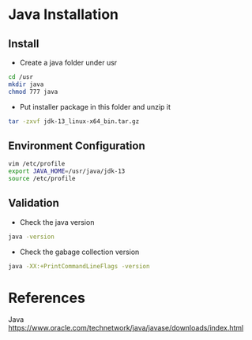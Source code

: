# Java Installation

## Install
- Create a java folder under usr  
``` bash
cd /usr
mkdir java
chmod 777 java
```

- Put installer package in this folder and unzip it  
```bash
tar -zxvf jdk-13_linux-x64_bin.tar.gz
```

## Environment Configuration
``` zsh
vim /etc/profile
export JAVA_HOME=/usr/java/jdk-13
source /etc/profile
```

## Validation
- Check the java version
``` zsh
java -version
```

- Check the gabage collection version
``` bash
java -XX:+PrintCommandLineFlags -version
```


# References
Java
https://www.oracle.com/technetwork/java/javase/downloads/index.html